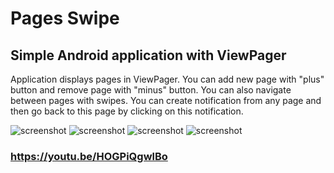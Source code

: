# Pages Swipe
Simple Android application with ViewPager
-------------------------------------

Application displays pages in ViewPager. You can add new page with "plus" button and remove page with "minus" button. 
You can also navigate between pages with swipes. You can create notification from any page and then go back to this page by clicking on this notification.

![screenshot](https://raw.githubusercontent.com/Vitaliy-B/pages-swipe/master/scrsh/image01.jpg)
![screenshot](https://raw.githubusercontent.com/Vitaliy-B/pages-swipe/master/scrsh/image02.jpg)
![screenshot](https://raw.githubusercontent.com/Vitaliy-B/pages-swipe/master/scrsh/image03.jpg)
![screenshot](https://raw.githubusercontent.com/Vitaliy-B/pages-swipe/master/scrsh/image04.jpg)

### https://youtu.be/HOGPiQgwlBo
